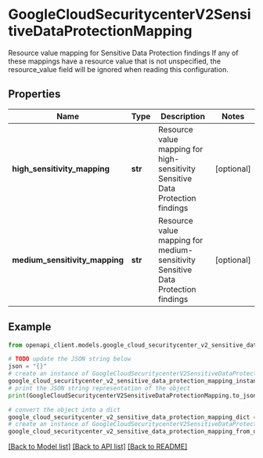 # GoogleCloudSecuritycenterV2SensitiveDataProtectionMapping

Resource value mapping for Sensitive Data Protection findings If any of these mappings have a resource value that is not unspecified, the resource_value field will be ignored when reading this configuration.

## Properties

Name | Type | Description | Notes
------------ | ------------- | ------------- | -------------
**high_sensitivity_mapping** | **str** | Resource value mapping for high-sensitivity Sensitive Data Protection findings | [optional] 
**medium_sensitivity_mapping** | **str** | Resource value mapping for medium-sensitivity Sensitive Data Protection findings | [optional] 

## Example

```python
from openapi_client.models.google_cloud_securitycenter_v2_sensitive_data_protection_mapping import GoogleCloudSecuritycenterV2SensitiveDataProtectionMapping

# TODO update the JSON string below
json = "{}"
# create an instance of GoogleCloudSecuritycenterV2SensitiveDataProtectionMapping from a JSON string
google_cloud_securitycenter_v2_sensitive_data_protection_mapping_instance = GoogleCloudSecuritycenterV2SensitiveDataProtectionMapping.from_json(json)
# print the JSON string representation of the object
print(GoogleCloudSecuritycenterV2SensitiveDataProtectionMapping.to_json())

# convert the object into a dict
google_cloud_securitycenter_v2_sensitive_data_protection_mapping_dict = google_cloud_securitycenter_v2_sensitive_data_protection_mapping_instance.to_dict()
# create an instance of GoogleCloudSecuritycenterV2SensitiveDataProtectionMapping from a dict
google_cloud_securitycenter_v2_sensitive_data_protection_mapping_from_dict = GoogleCloudSecuritycenterV2SensitiveDataProtectionMapping.from_dict(google_cloud_securitycenter_v2_sensitive_data_protection_mapping_dict)
```
[[Back to Model list]](../README.md#documentation-for-models) [[Back to API list]](../README.md#documentation-for-api-endpoints) [[Back to README]](../README.md)


